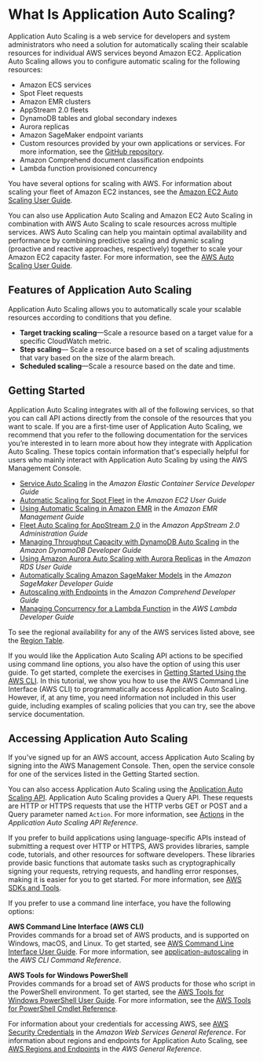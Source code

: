 # What Is Application Auto Scaling?<a name="what-is-application-auto-scaling"></a>

Application Auto Scaling is a web service for developers and system administrators who need a solution for automatically scaling their scalable resources for individual AWS services beyond Amazon EC2\. Application Auto Scaling allows you to configure automatic scaling for the following resources: 
+ Amazon ECS services
+ Spot Fleet requests
+ Amazon EMR clusters
+ AppStream 2\.0 fleets
+ DynamoDB tables and global secondary indexes
+ Aurora replicas
+ Amazon SageMaker endpoint variants
+ Custom resources provided by your own applications or services\. For more information, see the [GitHub repository](https://github.com/aws/aws-auto-scaling-custom-resource)\. 
+ Amazon Comprehend document classification endpoints
+ Lambda function provisioned concurrency

You have several options for scaling with AWS\. For information about scaling your fleet of Amazon EC2 instances, see the [Amazon EC2 Auto Scaling User Guide](https://docs.aws.amazon.com/autoscaling/ec2/userguide/)\. 

You can also use Application Auto Scaling and Amazon EC2 Auto Scaling in combination with AWS Auto Scaling to scale resources across multiple services\. AWS Auto Scaling can help you maintain optimal availability and performance by combining predictive scaling and dynamic scaling \(proactive and reactive approaches, respectively\) together to scale your Amazon EC2 capacity faster\. For more information, see the [AWS Auto Scaling User Guide](https://docs.aws.amazon.com/autoscaling/plans/userguide/)\.

## Features of Application Auto Scaling<a name="features"></a>

Application Auto Scaling allows you to automatically scale your scalable resources according to conditions that you define\.
+ **Target tracking scaling**—Scale a resource based on a target value for a specific CloudWatch metric\.
+ **Step scaling**— Scale a resource based on a set of scaling adjustments that vary based on the size of the alarm breach\.
+ **Scheduled scaling**—Scale a resource based on the date and time\.

## Getting Started<a name="getting-started"></a>

Application Auto Scaling integrates with all of the following services, so that you can call API actions directly from the console of the resources that you want to scale\. If you are a first\-time user of Application Auto Scaling, we recommend that you refer to the following documentation for the services you’re interested in to learn more about how they integrate with Application Auto Scaling\. These topics contain information that's especially helpful for users who mainly interact with Application Auto Scaling by using the AWS Management Console\.
+ [Service Auto Scaling](https://docs.aws.amazon.com/AmazonECS/latest/developerguide/service-auto-scaling.html) in the *Amazon Elastic Container Service Developer Guide*
+ [Automatic Scaling for Spot Fleet](https://docs.aws.amazon.com/AWSEC2/latest/UserGuide/spot-fleet-automatic-scaling.html) in the *Amazon EC2 User Guide*
+ [Using Automatic Scaling in Amazon EMR](https://docs.aws.amazon.com/emr/latest/ManagementGuide/emr-automatic-scaling.html) in the *Amazon EMR Management Guide*
+ [Fleet Auto Scaling for AppStream 2\.0](https://docs.aws.amazon.com/appstream2/latest/developerguide/autoscaling.html) in the *Amazon AppStream 2\.0 Administration Guide*
+ [Managing Throughput Capacity with DynamoDB Auto Scaling](https://docs.aws.amazon.com/amazondynamodb/latest/developerguide/AutoScaling.html) in the *Amazon DynamoDB Developer Guide*
+ [Using Amazon Aurora Auto Scaling with Aurora Replicas](https://docs.aws.amazon.com/AmazonRDS/latest/AuroraUserGuide/Aurora.Integrating.AutoScaling.html) in the *Amazon RDS User Guide*
+ [Automatically Scaling Amazon SageMaker Models](https://docs.aws.amazon.com/sagemaker/latest/dg/endpoint-auto-scaling.html) in the *Amazon SageMaker Developer Guide*
+ [Autoscaling with Endpoints](https://docs.aws.amazon.com/comprehend/latest/dg/comprehend-autoscaling.html) in the *Amazon Comprehend Developer Guide*
+ [Managing Concurrency for a Lambda Function](https://docs.aws.amazon.com/lambda/latest/dg/configuration-concurrency.html) in the *AWS Lambda Developer Guide*

To see the regional availability for any of the AWS services listed above, see the [Region Table](https://aws.amazon.com/about-aws/global-infrastructure/regional-product-services/)\.

If you would like the Application Auto Scaling API actions to be specified using command line options, you also have the option of using this user guide\. To get started, complete the exercises in [Getting Started Using the AWS CLI](get-started-exercise.md)\. In this tutorial, we show you how to use the AWS Command Line Interface \(AWS CLI\) to programmatically access Application Auto Scaling\. However, if, at any time, you need information not included in this user guide, including examples of scaling policies that you can try, see the above service documentation\. 

## Accessing Application Auto Scaling<a name="access"></a>

If you've signed up for an AWS account, access Application Auto Scaling by signing into the AWS Management Console\. Then, open the service console for one of the services listed in the Getting Started section\.

You can also access Application Auto Scaling using the [Application Auto Scaling API](https://docs.aws.amazon.com/autoscaling/application/APIReference/)\. Application Auto Scaling provides a Query API\. These requests are HTTP or HTTPS requests that use the HTTP verbs GET or POST and a Query parameter named `Action`\. For more information, see [Actions](https://docs.aws.amazon.com/autoscaling/application/APIReference/API_Operations.html) in the *Application Auto Scaling API Reference*\.

If you prefer to build applications using language\-specific APIs instead of submitting a request over HTTP or HTTPS, AWS provides libraries, sample code, tutorials, and other resources for software developers\. These libraries provide basic functions that automate tasks such as cryptographically signing your requests, retrying requests, and handling error responses, making it is easier for you to get started\. For more information, see [AWS SDKs and Tools](https://aws.amazon.com/tools/)\.

If you prefer to use a command line interface, you have the following options:

**AWS Command Line Interface \(AWS CLI\)**  
Provides commands for a broad set of AWS products, and is supported on Windows, macOS, and Linux\. To get started, see [AWS Command Line Interface User Guide](https://docs.aws.amazon.com/cli/latest/userguide/)\. For more information, see [application\-autoscaling](https://docs.aws.amazon.com/cli/latest/reference/application-autoscaling/) in the *AWS CLI Command Reference*\.

**AWS Tools for Windows PowerShell**  
Provides commands for a broad set of AWS products for those who script in the PowerShell environment\. To get started, see the [AWS Tools for Windows PowerShell User Guide](https://docs.aws.amazon.com/powershell/latest/userguide/)\. For more information, see the [AWS Tools for PowerShell Cmdlet Reference](https://docs.aws.amazon.com/powershell/latest/reference/)\.

For information about your credentials for accessing AWS, see [AWS Security Credentials](https://docs.aws.amazon.com/general/latest/gr/aws-security-credentials.html) in the *Amazon Web Services General Reference*\. For information about regions and endpoints for Application Auto Scaling, see [AWS Regions and Endpoints](https://docs.aws.amazon.com/general/latest/gr/rande.html#as-app_region) in the *AWS General Reference*\. 
